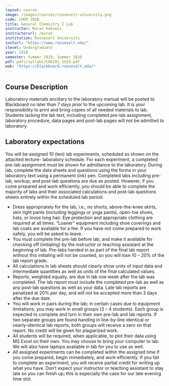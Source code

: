 ```yaml
---
layout: course
image: /images/courses/roosevelt-university.png
code: CHEM 201B
title: General Chemistry I Lab
instructor: Murat Kahveci
instructorurl: /murat
institution: Roosevelt University
insturl: "https://www.roosevelt.edu/"
clevel: Undergraduate
year: 2018
semester: Summer 2019, Summer 2018
pdf: pdfs/syllabi/CHE201_SU19.pdf
web: "https://blackboard.roosevelt.edu/"
---
```


## Course Description

Laboratory materials ancillary to the laboratory manual will be posted to Blackboard no later than 7 days prior to the upcoming lab. It is your responsibility to print and bring copies of all needed materials to lab. Students lacking the lab text, including completed pre-lab assignment, laboratory procedure, data pages and post-lab pages will not be admitted to laboratory.

## Laboratory expectations

You will be assigned 10 (ten) lab experiments, scheduled as shown on the attached lecture- laboratory schedule. For each experiment, a completed pre-lab assignment must be shown for admittance to the laboratory. During lab, complete the data sheets and questions using the forms in your laboratory text using a permanent (ink) pen. Completed labs including pre-lab, workup, and post-lab questions are due as posted. However, if you come prepared and work efficiently, you should be able to complete the majority of labs and their associated calculations and post-lab questions sheets entirely within the scheduled lab period.

* Dress appropriately for the lab, i.e., no shorts, above-the-knee skirts, skin tight pants (including leggings or yoga pants), open-toe shoes, hats, or loose long hair. Eye protection and appropriate clothing are required at all times. “Loaner” equipment including shoe coverings and lab coats are available for a fee. If you have not come prepared to work safely, you will be asked to leave.
* You must complete the pre-lab before lab, and make it available for checking off (initialing) by the instructor or teaching assistant at the beginning of lab. Pre-labs handed in as part of the final lab report without this initialing will not be counted, so you will lose 10 – 20% of the lab report grade.
* All calculations in lab sheets should clearly show units of input data and intermediate quantities as well as units of the final calculated values.
* Reports, weighted equally, are due in lab one week after the lab was completed. The lab report must include the completed pre-lab as well as any post-lab questions as well as your data. Late lab reports are penalized at 20% per day, and will not be accepted more than 3 days after the due date.
* You will work in pairs during the lab; in certain cases due to equipment limitations, you may work in small groups (3 – 4 students). Each group is expected to complete and turn in their own pre-lab and lab reports. If two separate groups are found handing in line-by-line identical or nearly-identical lab reports, both groups will receive a zero on that report. No credit will be given for plagiarized work.
* All students will be required, when applicable, to plot their data using MS Excel on their own. You may choose to bring your computer to lab. We will also have laptops available in lab for you to use as well.
* All assigned experiments can be completed within the assigned time if you come prepared, begin immediately, and work efficiently. If you fail to complete an experiment, you will receive partial credit for writing up what you have. Don’t expect your instructor or teaching assistant to stay late so you can finish up; this is especially the case for our late evening time slot.

